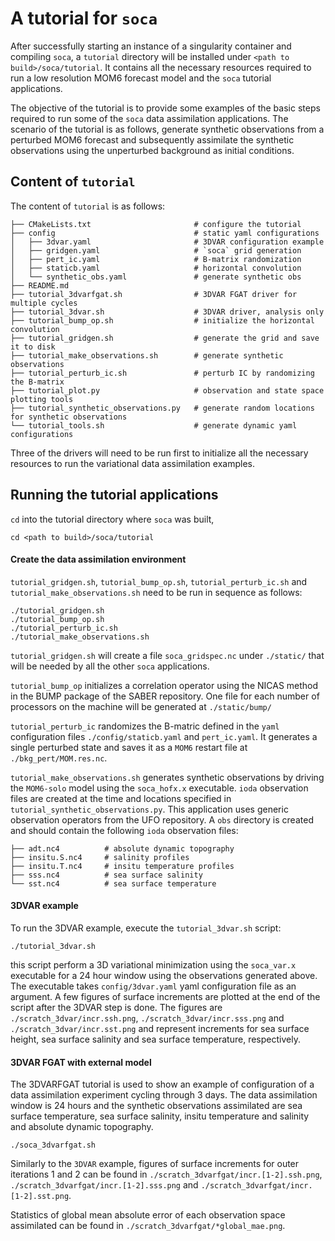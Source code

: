 # A tutorial for `soca`
After successfully starting an instance of a singularity container and
compiling `soca`, a `tutorial` directory will be installed under
`<path to build>/soca/tutorial`. It contains all the necessary resources
required to run a low resolution MOM6 forecast model and the `soca`
tutorial applications.

The objective of the tutorial is to provide some examples of the basic steps
required to run some of the `soca` data assimilation applications.
The scenario of the tutorial is as follows,
generate synthetic observations from a perturbed MOM6 forecast and subsequently
assimilate the synthetic observations using the unperturbed background as
initial conditions.

## Content of `tutorial`

The content of `tutorial` is as follows:
```console
├── CMakeLists.txt                       # configure the tutorial       
├── config                               # static yaml configurations
│   ├── 3dvar.yaml                       # 3DVAR configuration example
│   ├── gridgen.yaml                     # `soca` grid generation
│   ├── pert_ic.yaml                     # B-matrix randomization
│   ├── staticb.yaml                     # horizontal convolution
│   └── synthetic_obs.yaml               # generate synthetic obs
├── README.md
├── tutorial_3dvarfgat.sh                # 3DVAR FGAT driver for multiple cycles
├── tutorial_3dvar.sh                    # 3DVAR driver, analysis only
├── tutorial_bump_op.sh                  # initialize the horizontal convolution
├── tutorial_gridgen.sh                  # generate the grid and save it to disk
├── tutorial_make_observations.sh        # generate synthetic observations
├── tutorial_perturb_ic.sh               # perturb IC by randomizing the B-matrix
├── tutorial_plot.py                     # observation and state space plotting tools
├── tutorial_synthetic_observations.py   # generate random locations for synthetic observations
└── tutorial_tools.sh                    # generate dynamic yaml configurations
```

Three of the drivers will need to be run first to initialize all the necessary
resources to run the variational data assimilation examples.


## Running the tutorial applications
`cd` into the tutorial directory where `soca` was built,
``` console
cd <path to build>/soca/tutorial
```

#### Create the data assimilation environment
`tutorial_gridgen.sh`, `tutorial_bump_op.sh`, `tutorial_perturb_ic.sh`
and `tutorial_make_observations.sh`
need to be run in sequence as follows:

``` console
./tutorial_gridgen.sh
./tutorial_bump_op.sh
./tutorial_perturb_ic.sh
./tutorial_make_observations.sh
```

`tutorial_gridgen.sh` will create a file `soca_gridspec.nc` under
`./static/` that will be needed by all the other
`soca` applications.

`tutorial_bump_op` initializes a correlation operator using the NICAS method
in the BUMP package of the SABER repository. One file for each number of processors on the machine will be generated at `./static/bump/`

`tutorial_perturb_ic` randomizes the B-matric defined in the `yaml` configuration
files `./config/staticb.yaml` and `pert_ic.yaml`. It generates a single
perturbed state and saves it as a `MOM6` restart file at `./bkg_pert/MOM.res.nc`.  

`tutorial_make_observations.sh` generates synthetic observations by driving the
`MOM6-solo` model using the `soca_hofx.x` executable. `ioda` observation files are
created at the time and locations specified
in `tutorial_synthetic_observations.py`. This application uses generic
observation operators from the UFO repository. A `obs` directory is created
and should contain the following `ioda` observation files:

```console
├── adt.nc4          # absolute dynamic topography
├── insitu.S.nc4     # salinity profiles
├── insitu.T.nc4     # insitu temperature profiles
├── sss.nc4          # sea surface salinity
└── sst.nc4          # sea surface temperature
```

#### 3DVAR example
To run the 3DVAR example, execute the `tutorial_3dvar.sh` script:
```console
./tutorial_3dvar.sh
```
this script perform a 3D variational minimization using the `soca_var.x`
executable for a 24 hour window using the observations generated above.
The executable takes `config/3dvar.yaml` yaml configuration file as an
argument.
A few figures of surface increments are plotted at the end of the script after
the 3DVAR step is done. The figures are `./scratch_3dvar/incr.ssh.png`,
`./scratch_3dvar/incr.sss.png` and `./scratch_3dvar/incr.sst.png` and represent
increments for sea surface height, sea surface salinity and sea surface temperature,
respectively.

#### 3DVAR FGAT with external model
The 3DVARFGAT tutorial is used to show an example of configuration of a
data assimilation experiment cycling through 3 days.
The data assimilation window is 24 hours and the synthetic observations assimilated are
sea surface temperature, sea surface salinity, insitu temperature and salinity and
absolute dynamic topography.

```console
./soca_3dvarfgat.sh
```

Similarly to the `3DVAR` example, figures of surface increments for outer iterations 1 and 2
can be found in `./scratch_3dvarfgat/incr.[1-2].ssh.png`,
`./scratch_3dvarfgat/incr.[1-2].sss.png` and `./scratch_3dvarfgat/incr.[1-2].sst.png`.

Statistics of global mean absolute error of each observation space assimilated can be found
in `./scratch_3dvarfgat/*global_mae.png`.
